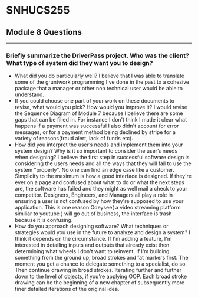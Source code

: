# SNHUCS255
## Module 8 Questions  
---
### Briefly summarize the DriverPass project. Who was the client? What type of system did they want you to design?
- What did you do particularly well?
   I believe that I was able to translate some of the gruntwork programming I've done in the past to a cohesive package that a manager or other non technical user would be able to understand.
- If you could choose one part of your work on these documents to revise, what would you pick? How would you improve it?
   I would revise the Sequence Diagram of Module 7 because I believe there are some gaps that can be filled in. For instance I don't think I made it clear what happens if a payment was successful I also didn't account for error messages, or for a payment method being declined by stripe for a variety of reasons(fraud alert, lack of funds etc).
- How did you interpret the user’s needs and implement them into your system design? Why is it so important to consider the user’s needs when designing?
  I believe the first step in successful software design is considering the users needs and all the ways that they will fail to use the system "properly". No one can find an edge case like a customer. Simplicity to the maximum is how a good interface is designed. If they're ever on a page and confused about what to do or what the next steps are, the software has failed and they might as well mail a check to your competitor. Designers, Engineers, and Managers all play a role in ensuring a user is not confused by how they're supposed to use your application. This is one reason Odeysee( a video streaming platform similiar to youtube ) will go out of business, the interface is trash because it is confusing. 
- How do you approach designing software? What techniques or strategies would you use in the future to analyze and design a system?
  I think it depends on the circumstance. If I'm adding a feature, I'm interested in detailing inputs and outputs that already exist then determining what wheels I don't want to reinvent. If I'm building something from the ground up, broad strokes and fat markers first. The moment you get a chance to delegate something to a specialist, do so. Then continue drawing in broad strokes. Iterating further and further down to the level of objects, if you're applying OOP. Each broad stroke drawing can be the beginning of a new chapter of subsequently more finer detailed iterations of the original idea.
